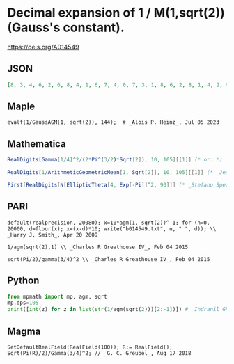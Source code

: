 # Decimal expansion of 1 / M\(1,sqrt\(2\)\) \(Gauss's constant\)\.
https://oeis.org/A014549
## JSON
```JSON
[8, 3, 4, 6, 2, 6, 8, 4, 1, 6, 7, 4, 0, 7, 3, 1, 8, 6, 2, 8, 1, 4, 2, 9, 7, 3, 2, 7, 9, 9, 0, 4, 6, 8, 0, 8, 9, 9, 3, 9, 9, 3, 0, 1, 3, 4, 9, 0, 3, 4, 7, 0, 0, 2, 4, 4, 9, 8, 2, 7, 3, 7, 0, 1, 0, 3, 6, 8, 1, 9, 9, 2, 7, 0, 9, 5, 2, 6, 4, 1, 1, 8, 6, 9, 6, 9, 1, 1, 6, 0, 3, 5, 1, 2, 7, 5, 3, 2, 4, 1, 2, 9, 0, 6, 7, 8, 5]
```
## Maple
```Maple
evalf(1/GaussAGM(1, sqrt(2)), 144);  # _Alois P. Heinz_, Jul 05 2023
```
## Mathematica
```Mathematica
RealDigits[Gamma[1/4]^2/(2*Pi^(3/2)*Sqrt[2]), 10, 105][[1]] (* or: *)
```
```Mathematica
RealDigits[1/ArithmeticGeometricMean[1, Sqrt[2]], 10, 105][[1]] (* _Jean-François Alcover_, Dec 13 2011, updated Nov 11 2016, after _Eric W. Weisstein_ *)
```
```Mathematica
First[RealDigits[N[EllipticTheta[4, Exp[-Pi]]^2, 90]]] (* _Stefano Spezia_, Sep 29 2022 *)
```
## PARI
```PARI
default(realprecision, 20080); x=10*agm(1, sqrt(2))^-1; for (n=0, 20000, d=floor(x); x=(x-d)*10; write("b014549.txt", n, " ", d)); \\ _Harry J. Smith_, Apr 20 2009
```
```PARI
1/agm(sqrt(2),1) \\ _Charles R Greathouse IV_, Feb 04 2015
```
```PARI
sqrt(Pi/2)/gamma(3/4)^2 \\ _Charles R Greathouse IV_, Feb 04 2015
```
## Python
```Python
from mpmath import mp, agm, sqrt
mp.dps=105
print([int(z) for z in list(str(1/agm(sqrt(2)))[2:-1])]) # _Indranil Ghosh_, Jul 11 2017
```
## Magma
```Magma
SetDefaultRealField(RealField(100)); R:= RealField(); Sqrt(Pi(R)/2)/Gamma(3/4)^2; // _G. C. Greubel_, Aug 17 2018
```
